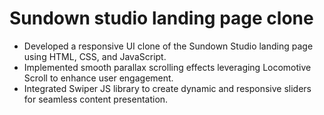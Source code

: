 # Sundown studio landing page clone
- Developed a responsive UI clone of the Sundown Studio landing page using HTML, CSS, and JavaScript.
- Implemented smooth parallax scrolling effects leveraging Locomotive Scroll to enhance user engagement.
- Integrated Swiper JS library to create dynamic and responsive sliders for seamless content presentation.

